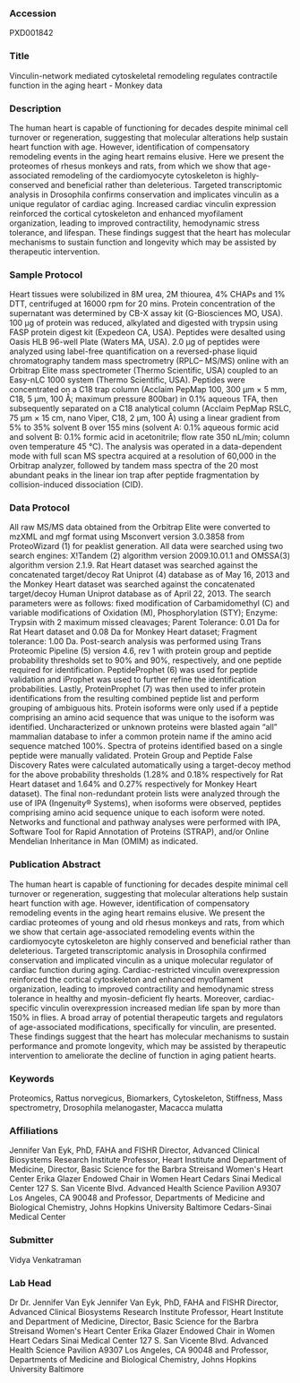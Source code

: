 ### Accession
PXD001842

### Title
Vinculin-network mediated cytoskeletal remodeling regulates contractile function in the aging heart - Monkey data

### Description
The human heart is capable of functioning for decades despite minimal cell turnover or regeneration, suggesting that molecular alterations help sustain heart function with age. However, identification of compensatory remodeling events in the aging heart remains elusive. Here we present the proteomes of rhesus monkeys and rats, from which we show that age-associated remodeling of the cardiomyocyte cytoskeleton is highly-conserved and beneficial rather than deleterious. Targeted transcriptomic analysis in Drosophila confirms conservation and implicates vinculin as a unique regulator of cardiac aging. Increased cardiac vinculin expression reinforced the cortical cytoskeleton and enhanced myofilament organization, leading to improved contractility, hemodynamic stress tolerance, and lifespan. These findings suggest that the heart has molecular mechanisms to sustain function and longevity which may be assisted by therapeutic intervention.

### Sample Protocol
Heart tissues were solubilized in 8M urea, 2M thiourea, 4% CHAPs and 1% DTT, centrifuged at 16000 rpm for 20 mins. Protein concentration of the supernatant was determined by CB-X assay kit (G-Biosciences MO, USA). 100 μg of protein was reduced, alkylated and digested with trypsin using FASP protein digest kit (Expedeon CA, USA). Peptides were desalted using Oasis HLB 96-well Plate (Waters MA, USA). 2.0 μg of peptides were analyzed using label-free quantification on a reversed-phase liquid chromatography tandem mass spectrometry (RPLC– MS/MS) online with an Orbitrap Elite mass spectrometer (Thermo Scientific, USA) coupled to an Easy-nLC 1000 system (Thermo Scientific, USA). Peptides were concentrated on a C18 trap column (Acclaim PepMap 100, 300 μm × 5 mm, C18, 5 μm, 100 Å; maximum pressure 800bar) in 0.1% aqueous TFA, then subsequently separated on a C18 analytical column (Acclaim PepMap RSLC, 75 μm × 15 cm, nano Viper, C18, 2 μm, 100 Å) using a linear gradient from 5% to 35% solvent B over 155 mins (solvent A: 0.1% aqueous formic acid and solvent B: 0.1% formic acid in acetonitrile; flow rate 350 nL/min; column oven temperature 45 °C). The analysis was operated in a data-dependent mode with full scan MS spectra acquired at a resolution of 60,000 in the Orbitrap analyzer, followed by tandem mass spectra of the 20 most abundant peaks in the linear ion trap after peptide fragmentation by collision-induced dissociation (CID).

### Data Protocol
All raw MS/MS data obtained from the Orbitrap Elite were converted to mzXML and mgf format using Msconvert version 3.0.3858 from ProteoWizard (1) for peaklist generation. All data were searched using two search engines: X!Tandem (2) algorithm version 2009.10.01.1 and OMSSA(3) algorithm version 2.1.9. Rat Heart dataset was searched against the concatenated target/decoy Rat Uniprot (4) database as of May 16, 2013 and the Monkey Heart dataset was searched against the concatenated target/decoy Human Uniprot database as of April 22, 2013. The search parameters were as follows: fixed modification of Carbamidomethyl (C) and variable modifications of Oxidation (M), Phosphorylation (STY); Enzyme: Trypsin with 2 maximum missed cleavages; Parent Tolerance: 0.01 Da for Rat Heart dataset and 0.08 Da for Monkey Heart dataset; Fragment tolerance: 1.00 Da. Post-search analysis was performed using Trans Proteomic Pipeline (5) version 4.6, rev 1 with protein group and peptide probability thresholds set to 90% and 90%, respectively, and one peptide required for identification. PeptideProphet (6) was used for peptide validation and iProphet was used to further refine the identification probabilities. Lastly, ProteinProphet (7) was then used to infer protein identifications from the resulting combined peptide list and perform grouping of ambiguous hits. Protein isoforms were only used if a peptide comprising an amino acid sequence that was unique to the isoform was identified. Uncharacterized or unknown proteins were blasted again “all” mammalian database to infer a common protein name if the amino acid sequence matched 100%. Spectra of proteins identified based on a single peptide were manually validated. Protein Group and Peptide False Discovery Rates were calculated automatically using a target-decoy method for the above probability thresholds (1.28% and 0.18% respectively for Rat Heart dataset and 1.64% and 0.27% respectively for Monkey Heart dataset). The final non-redundant protein lists were analyzed through the use of IPA (Ingenuity® Systems), when isoforms were observed, peptides comprising amino acid sequence unique to each isoform were noted. Networks and functional and pathway analyses were performed with IPA, Software Tool for Rapid Annotation of Proteins (STRAP), and/or Online Mendelian Inheritance in Man (OMIM) as indicated.

### Publication Abstract
The human heart is capable of functioning for decades despite minimal cell turnover or regeneration, suggesting that molecular alterations help sustain heart function with age. However, identification of compensatory remodeling events in the aging heart remains elusive. We present the cardiac proteomes of young and old rhesus monkeys and rats, from which we show that certain age-associated remodeling events within the cardiomyocyte cytoskeleton are highly conserved and beneficial rather than deleterious. Targeted transcriptomic analysis in Drosophila confirmed conservation and implicated vinculin as a unique molecular regulator of cardiac function during aging. Cardiac-restricted vinculin overexpression reinforced the cortical cytoskeleton and enhanced myofilament organization, leading to improved contractility and hemodynamic stress tolerance in healthy and myosin-deficient fly hearts. Moreover, cardiac-specific vinculin overexpression increased median life span by more than 150% in flies. A broad array of potential therapeutic targets and regulators of age-associated modifications, specifically for vinculin, are presented. These findings suggest that the heart has molecular mechanisms to sustain performance and promote longevity, which may be assisted by therapeutic intervention to ameliorate the decline of function in aging patient hearts.

### Keywords
Proteomics, Rattus norvegicus, Biomarkers, Cytoskeleton, Stiffness, Mass spectrometry, Drosophila melanogaster, Macacca mulatta

### Affiliations
Jennifer Van Eyk, PhD, FAHA and FISHR Director, Advanced Clinical Biosystems Research Institute Professor, Heart Institute and Department of Medicine,   Director, Basic Science for the Barbra Streisand Women's Heart Center Erika Glazer Endowed Chair in Women Heart Cedars Sinai Medical Center 127 S. San Vicente Blvd. Advanced Health Science Pavilion A9307 Los Angeles, CA 90048 and Professor, Departments of Medicine and Biological Chemistry, Johns Hopkins University Baltimore
Cedars-Sinai Medical Center

### Submitter
Vidya Venkatraman

### Lab Head
Dr Dr. Jennifer Van Eyk
Jennifer Van Eyk, PhD, FAHA and FISHR Director, Advanced Clinical Biosystems Research Institute Professor, Heart Institute and Department of Medicine,   Director, Basic Science for the Barbra Streisand Women's Heart Center Erika Glazer Endowed Chair in Women Heart Cedars Sinai Medical Center 127 S. San Vicente Blvd. Advanced Health Science Pavilion A9307 Los Angeles, CA 90048 and Professor, Departments of Medicine and Biological Chemistry, Johns Hopkins University Baltimore


